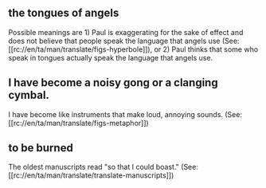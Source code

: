 ## the tongues of angels ##

Possible meanings are 1) Paul is exaggerating for the sake of effect and does not believe that people speak the language that angels use (See: [[rc://en/ta/man/translate/figs-hyperbole]]), or 2) Paul thinks that some who speak in tongues actually speak the language that angels use.

## I have become a noisy gong or a clanging cymbal. ##

I have become like instruments that make loud, annoying sounds. (See: [[rc://en/ta/man/translate/figs-metaphor]])

## to be burned ##

The oldest manuscripts read "so that I could boast." (See: [[rc://en/ta/man/translate/translate-manuscripts]])